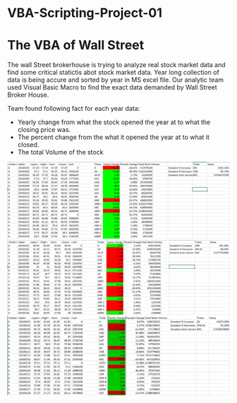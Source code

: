 # VBA-Scripting-Project-01
# The VBA of Wall Street
The wall Street brokerhouse is trying to analyze real stock market data and find some critical statictis abot stock market data. Year long collection of data is being accure and sorted by year in MS excel file. Our analytic team used Visual Basic Macro to find the exact data demanded by Wall Street Broker House.

Team found following fact for each year data:
* Yearly change from what the stock opened the year at to what the closing price was.
* The percent change from the what it opened the year at to what it closed.
* The total Volume of the stock


![GitHub Logo](https://github.com/obaid8712/VBA-Scripting-Project-01/blob/master/Image/2014Data.PNG)
![GitHub Logo](https://github.com/obaid8712/VBA-Scripting-Project-01/blob/master/Image/2015Data.PNG)
![GitHub Logo](https://github.com/obaid8712/VBA-Scripting-Project-01/blob/master/Image/2016Data.PNG)
